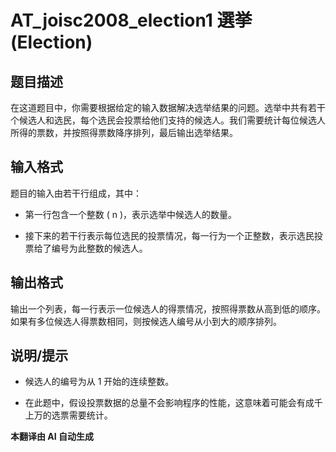 # AT_joisc2008_election1 選挙 (Election)

## 题目描述

在这道题目中，你需要根据给定的输入数据解决选举结果的问题。选举中共有若干个候选人和选民，每个选民会投票给他们支持的候选人。我们需要统计每位候选人所得的票数，并按照得票数降序排列，最后输出选举结果。

## 输入格式

题目的输入由若干行组成，其中：

- 第一行包含一个整数 \( n \)，表示选举中候选人的数量。
- 接下来的若干行表示每位选民的投票情况，每一行为一个正整数，表示选民投票给了编号为此整数的候选人。

## 输出格式

输出一个列表，每一行表示一位候选人的得票情况，按照得票数从高到低的顺序。如果有多位候选人得票数相同，则按候选人编号从小到大的顺序排列。

## 说明/提示

- 候选人的编号为从 1 开始的连续整数。
- 在此题中，假设投票数据的总量不会影响程序的性能，这意味着可能会有成千上万的选票需要统计。

 **本翻译由 AI 自动生成**